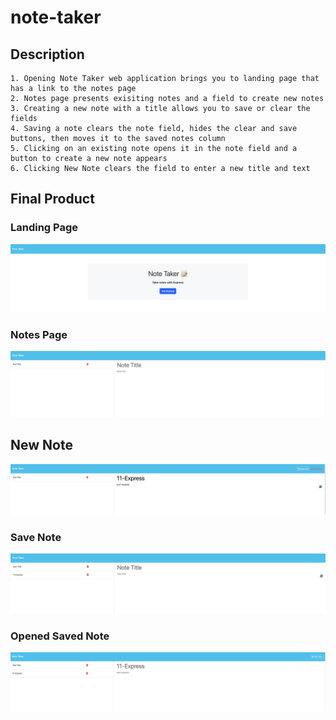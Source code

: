 # note-taker

## Description

    1. Opening Note Taker web application brings you to landing page that has a link to the notes page
    2. Notes page presents exisiting notes and a field to create new notes
    3. Creating a new note with a title allows you to save or clear the fields
    4. Saving a note clears the note field, hides the clear and save buttons, then moves it to the saved notes column
    5. Clicking on an existing note opens it in the note field and a button to create a new note appears
    6. Clicking New Note clears the field to enter a new title and text 

## Final Product


### Landing Page
![ Landing Page ](/images/landingPage.png)

### Notes Page 
![ Notes Page ](/images/notesPage.png)

## New Note
![ New Note ](./images/newNote.png)

### Save Note
![ Save Note ](/images/saveNote.png)

### Opened Saved Note
![ Opened Saved Note ](/images/openSavedNote.png)


